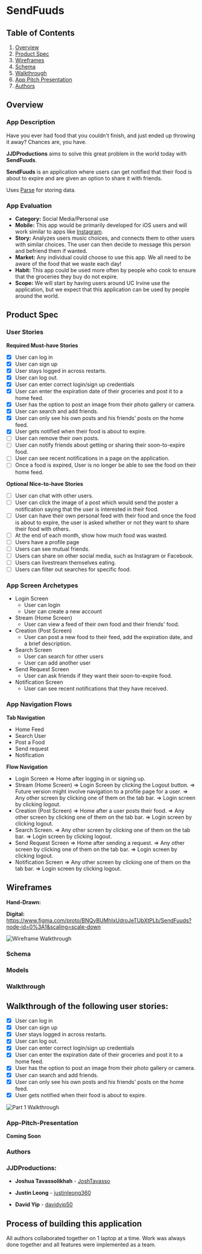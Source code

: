 # SendFuuds

## Table of Contents
1. [Overview](#Overview)
1. [Product Spec](#Product-Spec)
1. [Wireframes](#Wireframes)
1. [Schema](#Schema)
1. [Walkthrough](#Walkthrough)
1. [App Pitch Presentation](#App-Pitch-Presentation)
1. [Authors](#Authors)

## Overview

### App Description
Have you ever had food that you couldn't finish, and just ended up throwing it away? Chances are, you have. 

**JJDProductions** aims to solve this great problem in the world today with **SendFuuds**.

**SendFuuds** is an application where users can get notified that their food is about to expire and are given an option to share it with friends.

Uses [Parse](https://docs.parseplatform.org/parse-server/guide/) for storing data. 

### App Evaluation
- **Category:** Social Media/Personal use
- **Mobile:** This app would be primarily developed for iOS users and will work similar to apps like [Instagram](https://www.instagram.com/?hl=en).
- **Story:** Analyzes users music choices, and connects them to other users with similar choices. The user can then decide to message this person and befriend them if wanted.
- **Market:** Any individual could choose to use this app. We all need to be aware of the food that we waste each day!
- **Habit:** This app could be used more often by people who cook to ensure that the groceries they buy do not expire. 
- **Scope:** We will start by having users around UC Irvine use the application, but we expect that this application can be used by people around the world.

## Product Spec

### User Stories

**Required Must-have Stories**
- [x] User can log in
- [x] User can sign up
- [x] User stays logged in across restarts.
- [x] User can log out.
- [x] User can enter correct login/sign up credentials
- [x] User can enter the expiration date of their groceries and post it to a home feed.
- [x] User has the option to post an image from their photo gallery or camera. 
- [x] User can search and add friends.
- [x] User can only see his own posts and his friends' posts on the home feed.
- [x] User gets notified when their food is about to expire.
- [ ] User can remove their own posts.
- [ ] User can notify friends about getting or sharing their soon-to-expire food.
- [ ] User can see recent notifications in a page on the application. 
- [ ] Once a food is expired, User is no longer be able to see the food on their home feed. 

**Optional Nice-to-have Stories**
- [ ] User can chat with other users.
- [ ] User can click the image of a post which would send the poster a notification saying that the user is interested in their food. 
- [ ] User can have their own personal feed with their food and once the food is about to expire, the user is asked whether or not they want to share their food with others. 
- [ ] At the end of each month, show how much food was wasted.
- [ ] Users have a profile page
- [ ] Users can see mutual friends.
- [ ] Users can share on other social media, such as Instagram or Facebook.
- [ ] Users can livestream themselves eating.
- [ ] Users can filter out searches for specific food.

### App Screen Archetypes

 * Login Screen
     * User can login
     * User can create a new account
 * Stream (Home Screen)
     * User can view a feed of their own food and their friends' food.
 * Creation (Post Screen)
     * User can post a new food to their feed, add the expiration date, and a brief description.
 * Search Screen
     * User can search for other users
     * User can add another user
 * Send Request Screen
     * User can ask friends if they want their soon-to-expire food.
 * Notification Screen
     * User can see recent notifications that they have received.

### App Navigation Flows

**Tab Navigation**

 * Home Feed
 * Search User
 * Post a Food
 * Send request
 * Notification 

**Flow Navigation**

 * Login Screen
    => Home after logging in or signing up.
 * Stream (Home Screen)
    => Login Screen by clicking the Logout button.
    => Future version might involve navigation to a profile page for a user.
    => Any other screen by clicking one of them on the tab bar.
    => Login screen by clicking logout.
 * Creation (Post Screen)
    => Home after a user posts their food.
    => Any other screen by clicking one of them on the tab bar.
    => Login screen by clicking logout.
 * Search Screen.
    => Any other screen by clicking one of them on the tab bar.
    => Login screen by clicking logout.
 * Send Request Screen
    => Home after sending a request.
    => Any other screen by clicking one of them on the tab bar.
    => Login screen by clicking logout.
 * Notification Screen
    => Any other screen by clicking one of them on the tab bar.
    => Login screen by clicking logout.
    
## Wireframes

**Hand-Drawn:**


**Digital:**
https://www.figma.com/proto/BNQyBUMhIxUdroJeTUbXtPLb/SendFuuds?node-id=0%3A1&scaling=scale-down

<img src='https://i.imgur.com/ZKQlv1m.gif' title='Wireframe Walkthrough' width='' alt='Wireframe Walkthrough' />

### Schema 
### Models

    
### Walkthrough

## Walkthrough of the following user stories: 

- [x] User can log in
- [x] User can sign up
- [x] User stays logged in across restarts.
- [x] User can log out.
- [x] User can enter correct login/sign up credentials
- [x] User can enter the expiration date of their groceries and post it to a home feed.
- [x] User has the option to post an image from their photo gallery or camera. 
- [x] User can search and add friends.
- [x] User can only see his own posts and his friends' posts on the home feed.
- [x] User gets notified when their food is about to expire.

<img src='https://i.imgur.com/Cqf6MJJ.gif' title='Part 1 Walkthrough' width='' alt='Part 1 Walkthrough' />

### App-Pitch-Presentation

**Coming Soon**

### Authors

### JJDProductions:

* **Joshua Tavassolikhah** - [JoshTavasso](https://github.com/JoshTavasso)

* **Justin Leong** - [justinleong360](https://github.com/justinleong360)

* **David Yip** - [davidyip50](https://github.com/davidyip50)

## Process of building this application

All authors collaborated together on 1 laptop at a time. Work was always done together and all features were implemented as a team. 
